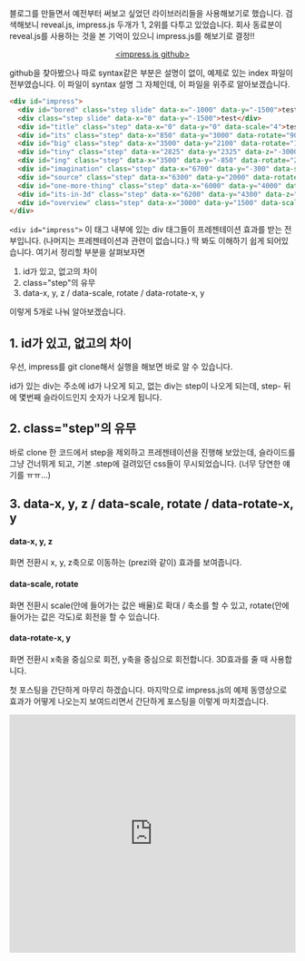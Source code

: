 블로그를 만들면서 예전부터 써보고 싶었던 라이브러리들을 사용해보기로 했습니다. 검색해보니 reveal.js, impress.js 두개가 1, 2위를 다투고 있었습니다.
회사 동료분이 reveal.js를 사용하는  것을 본 기억이 있으니 impress.js를 해보기로 결정!!

<figure style="text-align: center;">
  <figcaption><a href="https://github.com/bartaz/impress.js/find/master" title="desciprtion">&lt;impress.js github&gt;</a></figcaption>
</figure>

github을 찾아봤으나 따로 syntax같은 부분은 설명이 없이, 예제로 있는 index 파일이 전부였습니다. 이 파일이 syntax 설명 그 자체인데, 이 파일을 위주로 알아보겠습니다.

~~~html
<div id="impress">
  <div id="bored" class="step slide" data-x="-1000" data-y="-1500">test</div>
  <div class="step slide" data-x="0" data-y="-1500">test</div>
  <div id="title" class="step" data-x="0" data-y="0" data-scale="4">test</div>
  <div id="its" class="step" data-x="850" data-y="3000" data-rotate="90" data-scale="5">test</div>
  <div id="big" class="step" data-x="3500" data-y="2100" data-rotate="180" data-scale="6">test</div>
  <div id="tiny" class="step" data-x="2825" data-y="2325" data-z="-3000" data-rotate="300" data-scale="1">test</div>
  <div id="ing" class="step" data-x="3500" data-y="-850" data-rotate="270" data-scale="6">test</div>
  <div id="imagination" class="step" data-x="6700" data-y="-300" data-scale="6">test</div>
  <div id="source" class="step" data-x="6300" data-y="2000" data-rotate="20" data-scale="4">test</div>
  <div id="one-more-thing" class="step" data-x="6000" data-y="4000" data-scale="2">test</div>
  <div id="its-in-3d" class="step" data-x="6200" data-y="4300" data-z="-100" data-rotate-x="-40" data-rotate-y="10" data-scale="2">test</div>
  <div id="overview" class="step" data-x="3000" data-y="1500" data-scale="10">test</div>
</div>
~~~

`<div id="impress">` 이 태그 내부에 있는 div 태그들이 프레젠테이션 효과를 받는 전부입니다. (나머지는 프레젠테이션과 관련이 없습니다.)
  딱 봐도 이해하기 쉽게 되어있습니다. 여기서 정리할 부분을 살펴보자면

  1. id가 있고, 없고의 차이
  2. class="step"의 유무
  3. data-x, y, z / data-scale, rotate / data-rotate-x, y

  이렇게 5개로 나눠 알아보겠습니다.

  ## 1. id가 있고, 없고의 차이

  우선, impress를 git clone해서 실행을 해보면 바로 알 수 있습니다.

  <figure style="text-align: center;">
  </figure>

  id가 있는 div는 주소에 id가 나오게 되고, 없는 div는 step이 나오게 되는데, step- 뒤에 몇번째 슬라이드인지 숫자가 나오게 됩니다.

  ## 2. class="step"의 유무

  바로 clone 한 코드에서 step을 제외하고 프레젠테이션을 진행해 보았는데, 슬라이드를 그냥 건너뛰게 되고, 기본 .step에 걸려있던 css들이 무시되었습니다.
  (너무 당연한 얘기를 ㅠㅠ...)

  ## 3. data-x, y, z / data-scale, rotate / data-rotate-x, y

  #### data-x, y, z

  화면 전환시 x, y, z축으로 이동하는 (prezi와 같이) 효과를 보여줍니다.

  #### data-scale, rotate

  화면 전환시 scale(안에 들어가는 값은 배율)로 확대 / 축소를 할 수 있고, rotate(안에 들어가는 값은 각도)로 회전을 할 수 있습니다.

  #### data-rotate-x, y

  화면 전환시 x축을 중심으로 회전, y축을 중심으로 회전합니다. 3D효과를 줄 때 사용합니다.

  첫 포스팅을 간단하게 마무리 하겠습니다. 마지막으로 impress.js의 예제 동영상으로 효과가 어떻게 나오는지 보여드리면서 간단하게 포스팅을 이렇게 마치겠습니다.

  <iframe style="width:100%;height:420px;"  src="https://www.youtube.com/embed/S_0E1iOwoe8?autoplay=1&autohide=1&loop=1&playlist=S_0E1iOwoe8" frameborder="0" allowfullscreen></iframe>
